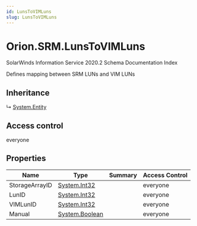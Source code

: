 ```yaml
---
id: LunsToVIMLuns
slug: LunsToVIMLuns
---
```


# Orion.SRM.LunsToVIMLuns

SolarWinds Information Service 2020.2 Schema Documentation Index

Defines mapping between SRM LUNs and VIM LUNs

## Inheritance

↳ [System.Entity](./../System/Entity)

## Access control

everyone

## Properties

| Name | Type | Summary | Access Control |
| ------ | ------ | ------ | ------ |
| StorageArrayID | [System.Int32](https://docs.microsoft.com/en-us/dotnet/api/system.int32) |  | everyone |
| LunID | [System.Int32](https://docs.microsoft.com/en-us/dotnet/api/system.int32) |  | everyone |
| VIMLunID | [System.Int32](https://docs.microsoft.com/en-us/dotnet/api/system.int32) |  | everyone |
| Manual | [System.Boolean](https://docs.microsoft.com/en-us/dotnet/api/system.boolean) |  | everyone |

